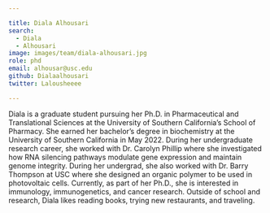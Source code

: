 ```yaml
---

title: Diala Alhousari
search:
  - Diala
  - Alhousari
image: images/team/diala-alhousari.jpg
role: phd
email: alhousar@usc.edu
github: Dialaalhousari
twitter: Lalousheeee

---
```


Diala is a graduate student pursuing her Ph.D. in Pharmaceutical and Translational Sciences at the University of Southern California’s School of Pharmacy. She earned her bachelor’s degree in biochemistry at the University of Southern California in May 2022. During her undergraduate research career, she worked with Dr. Carolyn Phillip where she investigated how RNA silencing pathways modulate gene expression and maintain genome integrity. During her undergrad, she also worked with Dr. Barry Thompson at USC where she designed an organic polymer to be used in photovoltaic cells. Currently, as part of her Ph.D., she is interested in immunology, immunogenetics, and cancer research. Outside of school and research, Diala likes reading books, trying new restaurants, and traveling.
